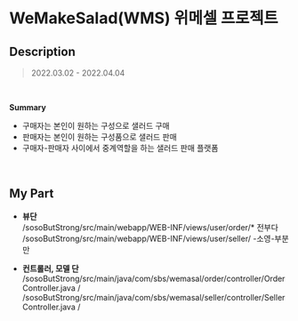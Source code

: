 # WeMakeSalad(WMS) 위메셀 프로젝트
## Description
> 2022.03.02 - 2022.04.04

<br>

**Summary**
- 구매자는 본인이 원하는 구성으로 샐러드 구매 
- 판매자는 본인이 원하는 구성품으로 샐러드 판매 
- 구매자-판매자 사이에서 중계역할을 하는 샐러드 판매 플랫폼

 <br>

## My Part
- **뷰단** <br> 
/sosoButStrong/src/main/webapp/WEB-INF/views/user/order/* 전부다 <br>
/sosoButStrong/src/main/webapp/WEB-INF/views/user/seller/ -소영-부분만

- **컨트롤러, 모델 단** <br>
/sosoButStrong/src/main/java/com/sbs/wemasal/order/controller/OrderController.java / <br>
/sosoButStrong/src/main/java/com/sbs/wemasal/seller/controller/SellerController.java /

